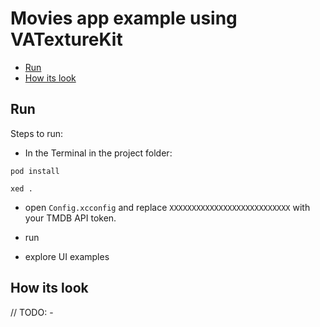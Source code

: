 # Movies app example using VATextureKit

  * [Run](#run)
  * [How its look](#how-its-look)

## Run


Steps to run:


* In the Terminal in the project folder:
```
pod install
```

```
xed .
```

* open `Config.xcconfig` and replace `XXXXXXXXXXXXXXXXXXXXXXXXXXX` with your TMDB API token.

* run

* explore UI examples


## How its look


// TODO: -

